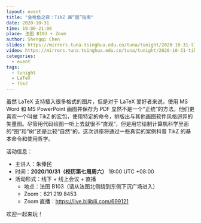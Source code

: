 ```yaml
---
layout: event
title: "金枪鱼之夜：TikZ 画“图”指南"
date: 2020-10-31
time: 19:00-21:00
place: 法图 B103 + Zoom
author: Shengqi Chen
slides: https://mirrors.tuna.tsinghua.edu.cn/tuna/tunight/2020-10-31-tikz/slides.zip
video: https://mirrors.tuna.tsinghua.edu.cn/tuna/tunight/2020-10-31-tikz/video.mp4
categories:
  - event
tags:
  - tunight
  - LaTeX
  - TikZ
---
```


虽然 LaTeX 支持插入很多格式的图片，但是对于 LaTeX 爱好者来说，使用 MS Word 和 MS PowerPoint 画图并保存为 PDF 显然不是一个“正统”的方法。他们更喜欢一个叫做 TikZ 的宏包，使用特定的命令，排版出与其他画图软件风格迥异的矢量图。尽管用代码绘图一听上去就很不“直观”，但是用它绘制计算机科学里面的“图”和“树”还是比较“自然”的。这次讲座将通过一些真实的案例科普 TikZ 的基本命令和使用哲学。

活动信息：

* 主讲人：朱俸民
* 时间：**2020/10/31（校历第七周周六）** 19:00 UTC +08:00
* 活动形式：线下 + 线上会议 + 直播
  * 地点：法图 B103（请从法图北侧绕到东侧下沉广场进入）
  * Zoom：621 219 8453
  * Zoom 直播：https://live.bilibili.com/699121

欢迎一起来玩！
